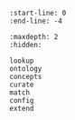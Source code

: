 ```{include} ../README.md
:start-line: 0
:end-line: -4
```

```{toctree}
:maxdepth: 2
:hidden:

lookup
ontology
concepts
curate
match
config
extend
```
